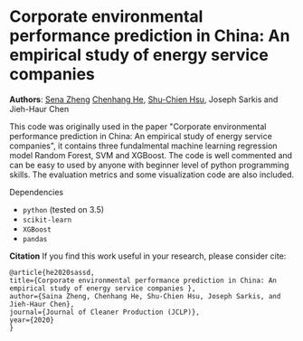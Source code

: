 # Corporate environmental performance prediction in China: An empirical study of energy service companies 


**Authors**: [Sena Zheng](sena.zheng@connect.polyu.hk) [Chenhang He](https://github.com/skyhehe123), [Shu-Chien Hsu](mark.hsu@polyu.edu.hk), Joseph Sarkis and Jieh-Haur Chen


This code was originally used in the paper "Corporate environmental performance prediction in China: An empirical study of energy service companies", it contains three fundalmental 
machine learning regression model Random Forest, SVM and XGBoost. The code is well commented and can be easy to used by anyone with beginner level of python programming skills.
The evaluation metrics and some visualization code are also included.

Dependencies
- `python` (tested on 3.5)
- `scikit-learn` 
- `XGBoost`
- `pandas`

**Citation**
If you find this work useful in your research, please consider cite:
```
@article{he2020sassd,
title={Corporate environmental performance prediction in China: An empirical study of energy service companies },
author={Saina Zheng, Chenhang He, Shu-Chien Hsu, Joseph Sarkis, and Jieh-Haur Chen},
journal={Journal of Cleaner Production (JCLP)},
year={2020}
}
```
